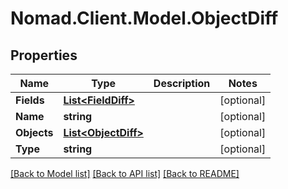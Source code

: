 # Nomad.Client.Model.ObjectDiff

## Properties

Name | Type | Description | Notes
------------ | ------------- | ------------- | -------------
**Fields** | [**List&lt;FieldDiff&gt;**](FieldDiff.md) |  | [optional] 
**Name** | **string** |  | [optional] 
**Objects** | [**List&lt;ObjectDiff&gt;**](ObjectDiff.md) |  | [optional] 
**Type** | **string** |  | [optional] 

[[Back to Model list]](../README.md#documentation-for-models) [[Back to API list]](../README.md#documentation-for-api-endpoints) [[Back to README]](../README.md)

